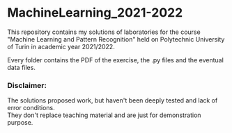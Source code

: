 # MachineLearning_2021-2022
This repository contains my solutions of laboratories for the course "Machine Learning and Pattern Recognition" held on Polytechnic University of Turin in academic year 2021/2022.

Every folder contains the PDF of the exercise, the .py files and the eventual data files.

### Disclaimer:
The solutions proposed work, but haven't been deeply tested and lack of error conditions. <br/>They don't replace teaching material and are just for demonstration purpose.


